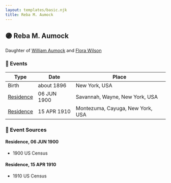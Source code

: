 ```yaml
---
layout: templates/basic.njk
title: Reba M. Aumock
---
```

## 🟣 Reba M. Aumock

Daughter of [William Aumock](/people/5/50418111) and [Flora Wilson](/people/2/2426620)

### 📆 Events

Type | Date | Place
------ | ------ | ------
Birth | about 1896 | New York, USA
[Residence](#event-1) | 06 JUN 1900 | Savannah, Wayne, New York, USA
[Residence](#event-2) | 15 APR 1910 | Montezuma, Cayuga, New York, USA

### 📰 Event Sources

#### <a id="event-1"></a> Residence, 06 JUN 1900
* 1900 US Census

#### <a id="event-2"></a> Residence, 15 APR 1910
* 1910 US Census